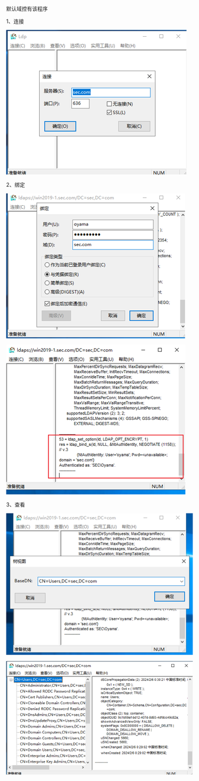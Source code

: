 默认域控有该程序

1、连接

![](../images/c1cc56d29a7d63c2723c3b6d92a3d688.png)

2、绑定

![](../images/725b16008d20ff31ac9d0b409b46b5d4.png)

![](../images/36f754c88368e807989a4e446036627c.png)

3、查看

![](../images/262da45e0b90bf7b43049446359341f4.png)

![](../images/c3657e3cb4c288a0d95dda193a65d019.png)